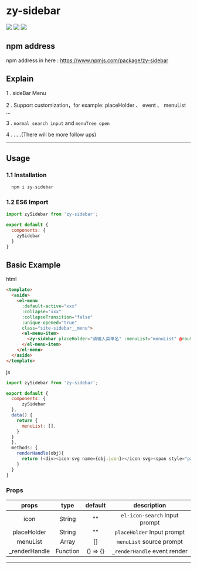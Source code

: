 # zy-sidebar

![](https://img.shields.io/badge/webpack-3.9.1-blue.svg)
![](https://img.shields.io/badge/vue-2.5.9-brightgreen.svg)
![](https://img.shields.io/badge/Author-zwt-yellow.svg)

## npm address
npm address in here : https://www.npmjs.com/package/zy-sidebar

## Explain

1 . sideBar Menu

2 . Support customization，for example: placeHolder 、 event 、 menuList ...

3 . `normal search input` and `menuTree open`

4 . .....(There will be more follow ups)

---

## Usage

### 1.1 Installation

```javascript
  npm i zy-sidebar
```

### 1.2 ES6 Import

```javascript
import zySidebar from 'zy-sidebar';

export default {
  components: {
    zySidebar
  }
}
```

## Basic Example

html

```html
<template>
  <aside>
    <el-menu
      :default-active="xxx"
      :collapse="xxx"
      :collapseTransition="false"
      :unique-opened="true"
      class="site-sidebar__menu">
      <el-menu-item>
        <zy-sidebar placeHolder="请输入菜单名" :menuList="menuList" @route="gotoRouteHandle" :_renderHandle="renderHandle"></zy-sidebar>
      </el-menu-item>
    </el-menu>
  </aside>
</template>
```

js

```javascript
import zySidebar from 'zy-sidebar';

export default {
  components: {
	  zySidebar
  },
  data() {
    return {
      menuList: [],
    }
  }
  },
  methods: {
    renderHandle(obj){
      return (<div><icon-svg name={obj.icon}></icon-svg><span style="padding-left:10px;">{obj.title}</span></div>)
    }
  }
}
```

### Props

|    props    |  type  |      default       |          description             |
| :---------: | :----: | :----------------: | :------------------------------: |
|  icon|   String | ""  | `el-icon-search` Input prompt|
|  placeHolder|   String | ""  | `placeHolder` Input prompt|
|  menuList   |   Array  | []  | `menuList` source prompt |
| _renderHandle|  Function | () => {} | `_renderHandle` event render |

---

